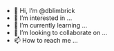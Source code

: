 - 👋 Hi, I’m @dblimbrick
- 👀 I’m interested in ...
- 🌱 I’m currently learning ...
- 💞️ I’m looking to collaborate on ...
- 📫 How to reach me ...

<!---
dblimbrick/dblimbrick is a ✨ special ✨ repository because its `README.md` (this file) appears on your GitHub profile.
You can click the Preview link to take a look at your changes.
--->
